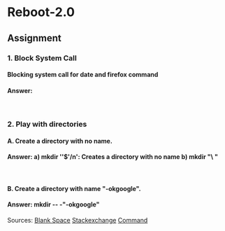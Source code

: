 # Reboot-2.0
<h2>Assignment</h2>
<h3>1. Block System Call </h3>
<h4>Blocking system call for date and firefox command</h4>
<h4>Answer:</h4>
<br>
<h3>2. Play with directories</h3>
<h4>A. Create a directory with no name.</h4>
<h4>Answer: a) mkdir ''$'/n': Creates a directory with no name 
            b) mkdir "\ "</h4>
<br>
<h4>B. Create a directory with name "-okgoogle".</h4>
<h4>Answer:  mkdir -- -"-okgoogle"</h4>
Sources:
<a href="https://www.linuxquestions.org/questions/red-hat-31/what-is-the-linux-command-line-character-for-a-blank-space-457048/" > Blank Space</a>
<a href="https://unix.stackexchange.com/questions/241228/creating-directory-with-space-in-name">Stackexchange</a>
<a href="https://tldp.org/LDP/abs/html/system.html">Command</a>
